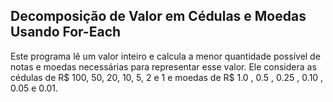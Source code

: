 ## Decomposição de Valor em Cédulas e Moedas Usando For-Each

Este programa lê um valor inteiro e calcula a menor quantidade possível de notas e moedas necessárias para representar esse valor. Ele considera as cédulas de R$ 100, 50, 20, 10, 5, 2 e 1 e moedas de R$ 1.0 , 0.5 , 0.25 , 0.10 , 0.05 e 0.01.